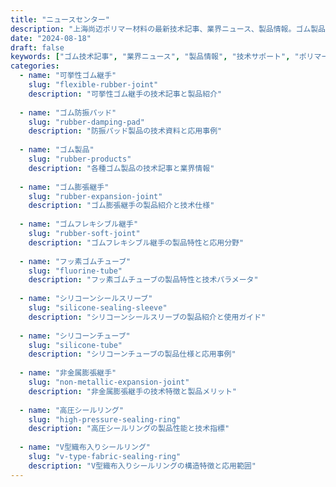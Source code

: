 ```yaml
---
title: "ニュースセンター"
description: "上海尚迈ポリマー材料の最新技术記事、業界ニュース、製品情報。ゴム製品技本、業界トレンド、製品革新、包括的な技术サポートと業界洞察を提供。"
date: "2024-08-18"
draft: false
keywords: ["ゴム技术記事", "業界ニュース", "製品情報", "技术サポート", "ポリマーニュース"]
categories:
  - name: "可挙性ゴム継手"
    slug: "flexible-rubber-joint"
    description: "可挙性ゴム継手の技术記事と製品紹介"
    
  - name: "ゴム防振パッド"
    slug: "rubber-damping-pad" 
    description: "防振パッド製品の技术資料と応用事例"
    
  - name: "ゴム製品"
    slug: "rubber-products"
    description: "各種ゴム製品の技术記事と業界情報"
    
  - name: "ゴム膨張継手"
    slug: "rubber-expansion-joint"
    description: "ゴム膨張継手の製品紹介と技术仕様"
    
  - name: "ゴムフレキシブル継手"
    slug: "rubber-soft-joint"
    description: "ゴムフレキシブル継手の製品特性と応用分野"
    
  - name: "フッ素ゴムチューブ"
    slug: "fluorine-tube"
    description: "フッ素ゴムチューブの製品特性と技术パラメータ"
    
  - name: "シリコーンシールスリーブ"
    slug: "silicone-sealing-sleeve"
    description: "シリコーンシールスリーブの製品紹介と使用ガイド"
    
  - name: "シリコーンチューブ"
    slug: "silicone-tube"
    description: "シリコーンチューブの製品仕様と応用事例"
    
  - name: "非金属膨張継手"
    slug: "non-metallic-expansion-joint"
    description: "非金属膨張継手の技术特徴と製品メリット"
    
  - name: "高圧シールリング"
    slug: "high-pressure-sealing-ring"
    description: "高圧シールリングの製品性能と技术指標"
    
  - name: "V型織布入りシールリング"
    slug: "v-type-fabric-sealing-ring"
    description: "V型織布入りシールリングの構造特徴と応用範囲"
---
```

